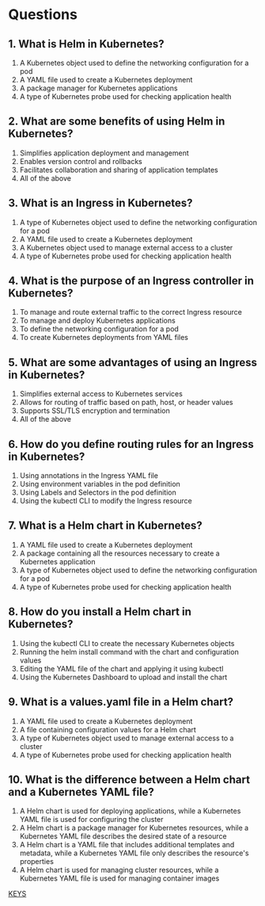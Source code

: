 # Questions

## 1. What is Helm in Kubernetes?
1) A Kubernetes object used to define the networking configuration for a pod
2) A YAML file used to create a Kubernetes deployment
3) A package manager for Kubernetes applications
4) A type of Kubernetes probe used for checking application health

## 2. What are some benefits of using Helm in Kubernetes?
1) Simplifies application deployment and management
2) Enables version control and rollbacks
3) Facilitates collaboration and sharing of application templates
4) All of the above

## 3. What is an Ingress in Kubernetes?
1) A type of Kubernetes object used to define the networking configuration for a pod
2) A YAML file used to create a Kubernetes deployment
3) A Kubernetes object used to manage external access to a cluster
4) A type of Kubernetes probe used for checking application health

## 4. What is the purpose of an Ingress controller in Kubernetes?
1) To manage and route external traffic to the correct Ingress resource
2) To manage and deploy Kubernetes applications
3) To define the networking configuration for a pod
4) To create Kubernetes deployments from YAML files

## 5. What are some advantages of using an Ingress in Kubernetes?
1) Simplifies external access to Kubernetes services
2) Allows for routing of traffic based on path, host, or header values
3) Supports SSL/TLS encryption and termination
4) All of the above

## 6. How do you define routing rules for an Ingress in Kubernetes?
1) Using annotations in the Ingress YAML file
2) Using environment variables in the pod definition
3) Using Labels and Selectors in the pod definition
4) Using the kubectl CLI to modify the Ingress resource

## 7. What is a Helm chart in Kubernetes?
1) A YAML file used to create a Kubernetes deployment
2) A package containing all the resources necessary to create a Kubernetes application
3) A type of Kubernetes object used to define the networking configuration for a pod
4) A type of Kubernetes probe used for checking application health

## 8. How do you install a Helm chart in Kubernetes?
1) Using the kubectl CLI to create the necessary Kubernetes objects
2) Running the helm install command with the chart and configuration values
3) Editing the YAML file of the chart and applying it using kubectl
4) Using the Kubernetes Dashboard to upload and install the chart

## 9. What is a values.yaml file in a Helm chart?
1) A YAML file used to create a Kubernetes deployment
2) A file containing configuration values for a Helm chart
3) A type of Kubernetes object used to manage external access to a cluster
4) A type of Kubernetes probe used for checking application health

## 10. What is the difference between a Helm chart and a Kubernetes YAML file?
1) A Helm chart is used for deploying applications, while a Kubernetes YAML file is used for configuring the cluster
2) A Helm chart is a package manager for Kubernetes resources, while a Kubernetes YAML file describes the desired state of a resource
3) A Helm chart is a YAML file that includes additional templates and metadata, while a Kubernetes YAML file only describes the resource's properties
4) A Helm chart is used for managing cluster resources, while a Kubernetes YAML file is used for managing container images

[KEYS](https://epam-my.sharepoint.com/:x:/r/personal/siarhei_svila_epam_com/_layouts/15/Doc.aspx?sourcedoc=%7B1AC18D44-6FEF-446D-85A8-F1251340425B%7D&file=Book.xlsx&action=default&mobileredirect=true)